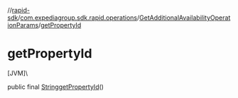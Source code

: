 //[rapid-sdk](../../../index.md)/[com.expediagroup.sdk.rapid.operations](../index.md)/[GetAdditionalAvailabilityOperationParams](index.md)/[getPropertyId](get-property-id.md)

# getPropertyId

[JVM]\

public final [String](https://docs.oracle.com/javase/8/docs/api/java/lang/String.html)[getPropertyId](get-property-id.md)()
